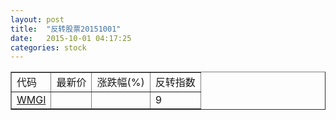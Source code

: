 ```yaml
---
layout: post
title:  "反转股票20151001"
date:   2015-10-01 04:17:25
categories: stock
---
```


<script type="text/javascript">
var stockList = []
stockList.push('gb_wmgi');
</script>

<table border="1">
 <tr>
 <td>代码</td>
  <td>最新价</td>
  <td>涨跌幅(%)</td>
 <td>反转指数</td>
</tr>
  <tr id="wmgi"><td><a href="http://stock.finance.sina.com.cn/usstock/quotes/WMGI.html" target="_blank">WMGI</a></td><td></td><td></td><td>9</td></tr>
</table>
